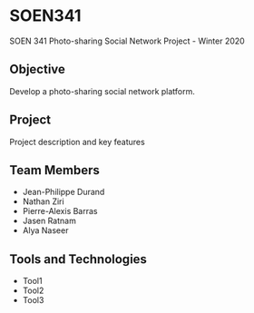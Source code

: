 # SOEN341
SOEN 341 Photo-sharing Social Network Project - Winter 2020

## Objective
Develop a photo-sharing social network platform.

## Project
Project description and key features

## Team Members
- Jean-Philippe Durand
- Nathan Ziri
- Pierre-Alexis Barras
- Jasen Ratnam
- Alya Naseer

## Tools and Technologies
- Tool1
- Tool2
- Tool3
